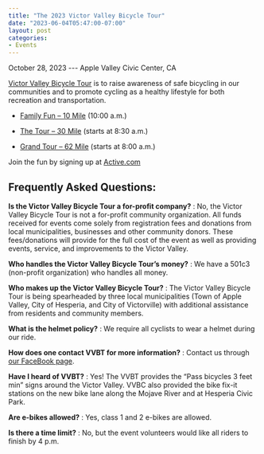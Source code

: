 ```yaml
---
title: "The 2023 Victor Valley Bicycle Tour"
date: "2023-06-04T05:47:00-07:00"
layout: post
categories:
- Events
---
```


October 28, 2023 --- Apple Valley Civic Center, CA

[Victor Valley Bicycle Tour](https://victorvalleybicycletour.com) is to raise awareness of safe bicycling in our communities and to promote cycling as a healthy lifestyle for both recreation and transportation.

- [Family Fun – 10 Mile](https://victorvalleybicycletour.com/10mile.php) (10:00 a.m.)

- [The Tour – 30 Mile](https://victorvalleybicycletour.com/30mile.php) (starts at 8:30 a.m.)

- [Grand Tour – 62 Mile](https://victorvalleybicycletour.com/62mile.php) (starts at 8:00 a.m.)

Join the fun by signing up at [Active.com](https://www.active.com/apple-valley-ca/cycling/races/victor-valley-bicycle-tour-2021)

## Frequently Asked Questions:

**Is the Victor Valley Bicycle Tour a for-profit company?** 
: No, the Victor Valley Bicycle Tour is not a for-profit community organization. All funds received for events come solely from registration fees and donations from local municipalities, businesses and other community donors. These fees/donations will provide for the full cost of the event as well as providing events, service, and improvements to the Victor Valley.

**Who handles the Victor Valley Bicycle Tour’s money?**
: We have a 501c3 (non-profit organization) who handles all money.

**Who makes up the Victor Valley Bicycle Tour?**
: The Victor Valley Bicycle Tour is being spearheaded by three local municipalities (Town of Apple Valley, City of Hesperia, and City of Victorville) with additional assistance from residents and community members.

**What is the helmet policy?**
: We require all cyclists to wear a helmet during our ride.

**How does one contact VVBT for more information?**
: Contact us through [our FaceBook page](https://www.facebook.com/victorvalleybicycletour).

**Have I heard of VVBT?**
: Yes! The VVBT provides the “Pass bicycles 3 feet min” signs around the Victor Valley. VVBC also provided the bike fix-it stations on the new bike lane along the Mojave River and at Hesperia Civic Park.

**Are e-bikes allowed?**
: Yes, class 1 and 2 e-bikes are allowed.

**Is there a time limit?**
: No, but the event volunteers would like all riders to finish by 4 p.m.
